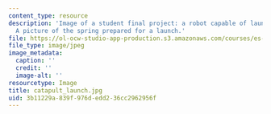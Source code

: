```yaml
---
content_type: resource
description: 'Image of a student final project: a robot capable of launching a projectile.
  A picture of the spring prepared for a launch.'
file: https://ol-ocw-studio-app-production.s3.amazonaws.com/courses/es-293-lego-robotics-spring-2007/3b11229a839f976dedd236cc2962956f_catapult_launch.jpg
file_type: image/jpeg
image_metadata:
  caption: ''
  credit: ''
  image-alt: ''
resourcetype: Image
title: catapult_launch.jpg
uid: 3b11229a-839f-976d-edd2-36cc2962956f
---
```

